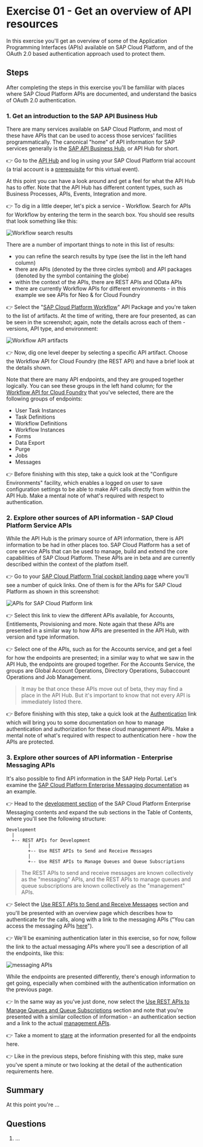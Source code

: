 # Exercise 01 - Get an overview of API resources

In this exercise you'll get an overview of some of the Application Programming Interfaces (APIs) available on SAP Cloud Platform, and of the OAuth 2.0 based authentication approach used to protect them.


## Steps

After completing the steps in this exercise you'll be famililar with places where SAP Cloud Platform APIs are documented, and understand the basics of OAuth 2.0 authentication.

### 1. Get an introduction to the SAP API Business Hub

There are many services available on SAP Cloud Platform, and most of these have APIs that can be used to access those services' facilities programmatically. The canonical "home" of API information for SAP services generally is the [SAP API Business Hub](https://api.sap.com/), or API Hub for short.

:point_right: Go to the [API Hub](https://api.sap.com) and log in using your SAP Cloud Platform trial account (a trial account is a [prerequisite](../prerequisites.md) for this virtual event).

At this point you can have a look around and get a feel for what the API Hub has to offer. Note that the API Hub has different content types, such as Business Processes, APIs, Events, Integration and more.

:point_right: To dig in a little deeper, let's pick a service - Workflow. Search for APIs for Workflow by entering the term in the search box. You should see results that look something like this:

![Workflow search results](workflow-search-results.png)

There are a number of important things to note in this list of results:

- you can refine the search results by type (see the list in the left hand column)
- there are APIs (denoted by the three circles symbol) and API packages (denoted by the symbol containing the globe)
- within the context of the APIs, there are REST APIs and OData APIs
- there are currently Workflow APIs for different environments - in this example we see APIs for Neo & for Cloud Foundry

:point_right: Select the "[SAP Cloud Platform Workflow](https://api.sap.com/package/SAPCPWorkflowAPIs?section=Artifacts)" API Package and you're taken to the list of artifacts. At the time of writing, there are four presented, as can be seen in the screenshot; again, note the details across each of them - versions, API type, and environment:

![Workflow API artifacts](workflow-api-artifacts.png)

:point_right: Now, dig one level deeper by selecting a specific API artifact. Choose the Workflow API for Cloud Foundry (the REST API) and have a brief look at the details shown.

Note that there are many API endpoints, and they are grouped together logically. You can see these groups in the left hand column; for the [Workflow API for Cloud Foundry](https://api.sap.com/api/SAP_CP_Workflow_CF/resource) that you've selected, there are the following groups of endpoints:

- User Task Instances
- Task Definitions
- Workflow Definitions
- Workflow Instances
- Forms
- Data Export
- Purge
- Jobs
- Messages

:point_right: Before finishing with this step, take a quick look at the "Configure Environments" facility, which enables a logged on user to save configuration settings to be able to make API calls directly from within the API Hub. Make a mental note of what's required with respect to authentication.


### 2. Explore other sources of API information - SAP Cloud Platform Service APIs

While the API Hub is the primary source of API information, there is API information to be had in other places too. SAP Cloud Platform has a set of core service APIs that can be used to manage, build and extend the core capabilities of SAP Cloud Platform. These APIs are in beta and are currently described within the context of the platfom itself.

:point_right: Go to your [SAP Cloud Platform Trial cockpit landing page](https://cockpit.hanatrial.ondemand.com/cockpit#/home/trial) where you'll see a number of quick links. One of them is for the APIs for SAP Cloud Platform as shown in this screenshot:

![APIs for SAP Cloud Platform link](apis-for-sap-cloud-platform-link.png)

:point_right: Select this link to view the different APIs available, for Accounts, Entitlements, Provisioning and more. Note again that these APIs are presented in a similar way to how APIs are presented in the API Hub, with version and type information.

:point_right: Select one of the APIs, such as for the Accounts service, and get a feel for how the endpoints are presented; in a similar way to what we saw in the API Hub, the endpoints are grouped together. For the Accounts Service, the groups are Global Account Operations, Directory Operations, Subaccount Operations and Job Management.

> It may be that once these APIs move out of beta, they may find a place in the API Hub. But it's important to know that not every API is immediately listed there.

:point_right:  Before finishing with this step, take a quick look at the [Authentication](https://help.sap.com/viewer/65de2977205c403bbc107264b8eccf4b/latest/en-US/3670474a58c24ac2b082e76cbbd9dc19.html) link which will bring you to some documentation on how to manage authentication and authorization for these cloud management APIs. Make a mental note of what's required with respect to authentication here - how the APIs are protected.


### 3. Explore other sources of API information - Enterprise Messaging APIs

It's also possible to find API information in the SAP Help Portal. Let's examine the [SAP Cloud Platform Enterprise Messaging documentation](https://help.sap.com/viewer/bf82e6b26456494cbdd197057c09979f/Cloud/en-US/6a0e4c77e3014acb8738af039bd9df71.html) as an example.

:point_right: Head to the [development section](https://help.sap.com/viewer/bf82e6b26456494cbdd197057c09979f/Cloud/en-US/eee727e35a864ab5b7204f7b148053d3.html) of the SAP Cloud Platform Enterprise Messaging contents and expand the sub sections in the Table of Contents, where you'll see the following structure:

```
Development
  |
  +-- REST APIs for Development
        |
        +-- Use REST APIs to Send and Receive Messages
        |
        +-- Use REST APIs to Manage Queues and Queue Subscriptions
```

> The REST APIs to send and receive messages are known collectively as the "messaging" APIs, and the REST APIs to manage queues and queue subscriptions are known collectively as the "management" APIs.

:point_right: Select the [Use REST APIs to Send and Receive Messages](https://help.sap.com/viewer/bf82e6b26456494cbdd197057c09979f/Cloud/en-US/577ea7ce5cef4e2ea974c03d5549b3ff.html) section and you'll be presented with an overview page which describes how to authenticate for the calls, along with a link to the messaging APIs ("You can access the messaging APIs [here](https://help.sap.com/doc/3dfdf81b17b744ea921ce7ad464d1bd7/Cloud/en-US/messagingrest-api-spec.html)").

:point_right: We'll be examining authentication later in this exercise, so for now, follow the link to the actual messaging APIs where you'll see a description of all the endpoints, like this:

![messaging APIs](messaging-apis.png)

While the endpoints are presented differently, there's enough information to get going, especially when combined with the authentication information on the previous page.

:point_right: In the same way as you've just done, now select the [Use REST APIs to Manage Queues and Queue Subscriptions](https://help.sap.com/viewer/bf82e6b26456494cbdd197057c09979f/Cloud/en-US/00160292a8ed445daa0185589d9b43c5.html) section and note that you're presented with a similar collection of information - an authentication section and a link to the actual [management APIs](https://help.sap.com/doc/75c9efd00fc14183abc4c613490c53f4/Cloud/en-US/rest-management-messaging.html).

:point_right: Take a moment to [stare](https://langram.org/2019/04/08/es6-reduce-and-pipe/) at the information presented for all the endpoints here.

:point_right: Like in the previous steps, before finishing with this step, make sure you've spent a minute or two looking at the detail of the authentication requirements here.


## Summary

At this point you're ...


## Questions

1. ...
